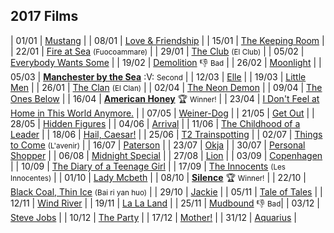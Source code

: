## 2017 Films

| 01/01 | [Mustang](http://www.imdb.com/title/tt3966404/) |
| 08/01 | [Love & Friendship](http://www.imdb.com/title/tt3068194/) |
| 15/01 | [The Keeping Room](http://www.imdb.com/title/tt2488778/) |
| 22/01 | [Fire at Sea](http://www.imdb.com/title/tt3652526/) <small>(Fuocoammare)</small> |
| 29/01 | [The Club](http://www.imdb.com/title/tt4375438/) <small>(El Club)</small> |
| 05/02 | [Everybody Wants Some](http://www.imdb.com/title/tt2937696/) |
| 19/02 | [Demolition](http://www.imdb.com/title/tt1172049/) :thumbsdown: <small>Bad</small> |
| 26/02 | [Moonlight](http://www.imdb.com/title/tt4975722/) |
| 05/03 | [**Manchester by the Sea**](http://www.imdb.com/title/tt4034228/) :V: <small>Second</small> |
| 12/03 | [Elle](http://www.imdb.com/title/tt3716530/) |
| 19/03 | [Little Men](http://www.imdb.com/title/tt4919484/) |
| 26/01 | [The Clan](http://www.imdb.com/title/tt4411504/) <small>(El Clan)</small> |
| 02/04 | [The Neon Demon](http://www.imdb.com/title/tt1974419/) |
| 09/04 | [The Ones Below](http://www.imdb.com/title/tt4126438/) |
| 16/04 | [**American Honey**](http://www.imdb.com/title/tt3721936/) :trophy: <small>Winner!</small> |
| 23/04 | [I Don't Feel at Home in This World Anymore.](http://www.imdb.com/title/tt5710514/) |
| 07/05 | [Weiner-Dog](http://www.imdb.com/title/tt4144190/) |
| 21/05 | [Get Out](http://www.imdb.com/title/tt4846340/) |
| 28/05 | [Hidden Figures](http://www.imdb.com/title/tt3966404/) |
| 04/06 | [Arrival](http://www.imdb.com/title/tt2543164/) |
| 11/06 | [The Childhood of a Leader](http://www.imdb.com/title/tt2815902/) |
| 18/06 | [Hail, Caesar!](http://www.imdb.com/title/tt0475290/) |
| 25/06 | [T2 Trainspotting](http://www.imdb.com/title/tt2763304/) |
| 02/07 | [Things to Come](http://www.imdb.com/title/tt4120176/) <small>(L'avenir)</small> |
| 16/07 | [Paterson](http://www.imdb.com/title/tt5247022/) |
| 23/07 | [Okja](http://www.imdb.com/title/tt3967856/) |
| 30/07 | [Personal Shopper](http://www.imdb.com/title/tt4714782/) |
| 06/08 | [Midnight Special](http://www.imdb.com/title/tt2649554/) |
| 27/08 | [Lion](http://www.imdb.com/title/tt3741834/) |
| 03/09 | [Copenhagen](http://www.imdb.com/title/tt2459156/) |
| 10/09 | [The Diary of a Teenage Girl](http://www.imdb.com/title/tt3172532/) |
| 17/09 | [The Innocents](http://www.imdb.com/title/tt4370784/) <small>(Les Innocentes)</small> |
| 01/10 | [Lady Mcbeth](http://www.imdb.com/title/tt4291600/) |
| 08/10 | [**Silence**](http://www.imdb.com/title/tt0490215/) :trophy: <small>Winner!</small> |
| 22/10 | [Black Coal, Thin Ice](http://www.imdb.com/title/tt3469910/) <small>(Bai ri yan huo)</small> |
| 29/10 | [Jackie](http://www.imdb.com/title/tt1619029/) |
| 05/11 | [Tale of Tales](http://www.imdb.com/title/tt3278330/) |
| 12/11 | [Wind River](http://www.imdb.com/title/tt5362988/) |
| 19/11 | [La La Land](http://www.imdb.com/title/tt3783958/) |
| 25/11 | [Mudbound](http://www.imdb.com/title/tt2396589/) :thumbsdown: <small>Bad</small>|
| 03/12 | [Steve Jobs](http://www.imdb.com/title/tt2080374/) |
| 10/12 | [The Party](http://www.imdb.com/title/tt5814592/) |
| 17/12 | [Mother!](http://www.imdb.com/title/tt5109784/) |
| 31/12 | [Aquarius](http://www.imdb.com/title/tt5221584/) |
